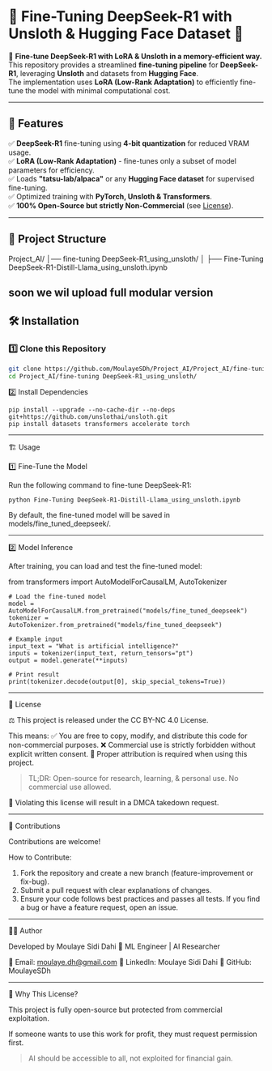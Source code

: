 # 🦾 Fine-Tuning DeepSeek-R1 with Unsloth & Hugging Face Dataset  🧠

🚀 **Fine-tune DeepSeek-R1 with LoRA & Unsloth in a memory-efficient way.**  
This repository provides a streamlined **fine-tuning pipeline** for **DeepSeek-R1**, leveraging **Unsloth** and datasets from **Hugging Face**.  
The implementation uses **LoRA (Low-Rank Adaptation)** to efficiently fine-tune the model with minimal computational cost.  

---

## 🔹 Features  

✅ **DeepSeek-R1** fine-tuning using **4-bit quantization** for reduced VRAM usage.  
✅ **LoRA (Low-Rank Adaptation)** - fine-tunes only a subset of model parameters for efficiency.  
✅ Loads **"tatsu-lab/alpaca"** or any **Hugging Face dataset** for supervised fine-tuning.  
✅ Optimized training with **PyTorch, Unsloth & Transformers**.  
✅ **100% Open-Source but strictly Non-Commercial** (see [License](#📄-license)).  

---

## 📂 Project Structure

Project_AI/ │── fine-tuning DeepSeek-R1_using_unsloth/ │ ├── Fine-Tuning DeepSeek-R1-Distill-Llama_using_unsloth.ipynb 

**soon we wil upload full modular version**
---

## 🛠 Installation  

### 1️⃣ Clone this Repository  

```bash
git clone https://github.com/MoulayeSDh/Project_AI/Project_AI/fine-tuning DeepSeek-R1_using_unsloth.git
cd Project_AI/fine-tuning DeepSeek-R1_using_unsloth/
```
2️⃣ Install Dependencies
```
pip install --upgrade --no-cache-dir --no-deps 
git+https://github.com/unslothai/unsloth.git
pip install datasets transformers accelerate torch
```

---

🏗 Usage

1️⃣ Fine-Tune the Model

Run the following command to fine-tune DeepSeek-R1:
```
python Fine-Tuning DeepSeek-R1-Distill-Llama_using_unsloth.ipynb 
```
By default, the fine-tuned model will be saved in models/fine_tuned_deepseek/.


---

2️⃣ Model Inference

After training, you can load and test the fine-tuned model:

from transformers import AutoModelForCausalLM, AutoTokenizer
```
# Load the fine-tuned model
model = AutoModelForCausalLM.from_pretrained("models/fine_tuned_deepseek")
tokenizer = AutoTokenizer.from_pretrained("models/fine_tuned_deepseek")

# Example input
input_text = "What is artificial intelligence?"
inputs = tokenizer(input_text, return_tensors="pt")
output = model.generate(**inputs)

# Print result
print(tokenizer.decode(output[0], skip_special_tokens=True))
```

---

📄 License

⚖ This project is released under the CC BY-NC 4.0 License.

This means:
✅ You are free to copy, modify, and distribute this code for non-commercial purposes.
❌ Commercial use is strictly forbidden without explicit written consent.
🔗 Proper attribution is required when using this project.

> TL;DR: Open-source for research, learning, & personal use. No commercial use allowed.



🔴 Violating this license will result in a DMCA takedown request.


---

🙌 Contributions

Contributions are welcome!

How to Contribute:

1. Fork the repository and create a new branch (feature-improvement or fix-bug).
2. Submit a pull request with clear explanations of changes.
3. Ensure your code follows best practices and passes all tests.
If you find a bug or have a feature request, open an issue.

---

👨‍💻 Author

Developed by Moulaye Sidi Dahi
💼 ML Engineer | AI Researcher

📧 Email: moulaye.dh@gmail.com
🔗 LinkedIn: Moulaye Sidi Dahi
📂 GitHub: MoulayeSDh


---

🎯 Why This License?

This project is fully open-source but protected from commercial exploitation.

If someone wants to use this work for profit, they must request permission first.

> AI should be accessible to all, not exploited for financial gain.





